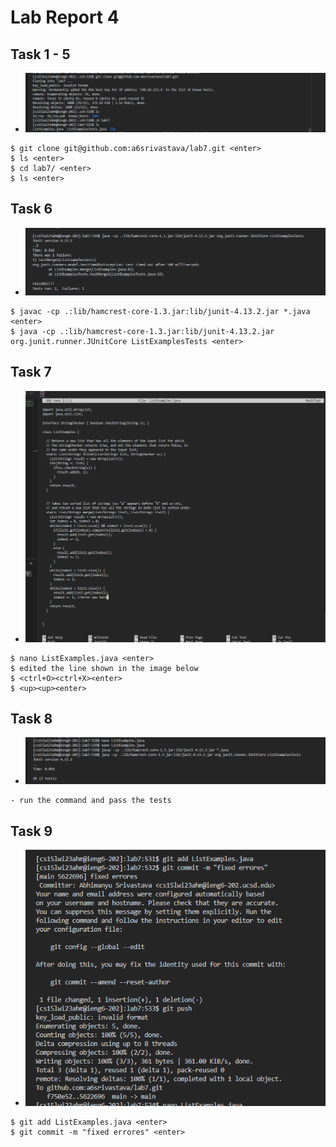 # Lab Report 4
## Task 1 - 5
- ![Image](ss1.png)
```
$ git clone git@github.com:a6srivastava/lab7.git <enter>
$ ls <enter>
$ cd lab7/ <enter>
$ ls <enter>
```
## Task 6
- ![Image](ss2.png)
```
$ javac -cp .:lib/hamcrest-core-1.3.jar:lib/junit-4.13.2.jar *.java <enter>
$ java -cp .:lib/hamcrest-core-1.3.jar:lib/junit-4.13.2.jar org.junit.runner.JUnitCore ListExamplesTests <enter>
```
## Task 7
- ![Image](ss4.png)

```
$ nano ListExamples.java <enter>
$ edited the line shown in the image below 
$ <ctrl+O><ctrl+X><enter>
$ <up><up><enter>
```
## Task 8
- ![Image](ss3.png)
```
- run the command and pass the tests
```
## Task 9
- ![Image](ss5.png)
```
$ git add ListExamples.java <enter>
$ git commit -m "fixed errores" <enter>
```
